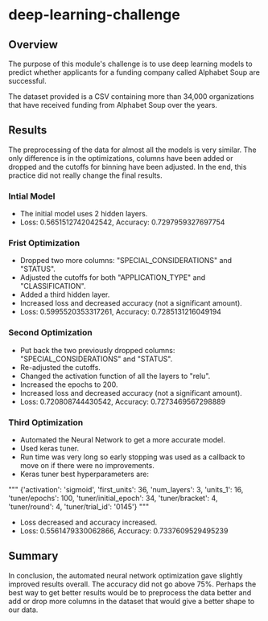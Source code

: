 # deep-learning-challenge

## Overview

The purpose of this module's challenge is to use deep learning models to predict whether applicants for a funding company called Alphabet Soup are successful.

The dataset provided is a CSV containing more than 34,000 organizations that have received funding from Alphabet Soup over the years.

## Results

The preprocessing of the data for almost all the models is very similar. The only difference is in the optimizations, columns have been added or dropped and the cutoffs for binning have been adjusted. In the end, this practice did not really change the final results.

### Intial Model 

- The initial model uses 2 hidden layers. 
- Loss: 0.5651512742042542, Accuracy: 0.7297959327697754

### Frist Optimization

- Dropped two more columns: "SPECIAL_CONSIDERATIONS" and "STATUS".
- Adjusted the cutoffs for both "APPLICATION_TYPE" and "CLASSIFICATION".
- Added a third hidden layer.
- Increased loss and decreased accuracy (not a significant amount).
- Loss: 0.5995520353317261, Accuracy: 0.7285131216049194

### Second Optimization

- Put back the two previously dropped columns: "SPECIAL_CONSIDERATIONS" and "STATUS".
- Re-adjusted the cutoffs.
- Changed the activation function of all the layers to "relu".
- Increased the epochs to 200.
- Increased loss and decreased accuracy (not a significant amount).
- Loss: 0.720808744430542, Accuracy: 0.7273469567298889

### Third Optimization 

- Automated the Neural Network to get a more accurate model.
- Used keras tuner.
- Run time was very long so early stopping was used as a callback to move on if there were no improvements.
- Keras tuner best hyperparameters are:

""" {'activation': 'sigmoid',
 'first_units': 36,
 'num_layers': 3,
 'units_1': 16,
 'tuner/epochs': 100,
 'tuner/initial_epoch': 34,
 'tuner/bracket': 4,
 'tuner/round': 4,
 'tuner/trial_id': '0145'} """

- Loss decreased and accuracy increased. 
- Loss: 0.5561479330062866, Accuracy: 0.7337609529495239

## Summary 

In conclusion, the automated neural network optimization gave slightly improved results overall. The accuracy did not go above 75%. Perhaps the best way to get better results would be to preprocess the data better and add or drop more columns in the dataset that would give a better shape to our data.


